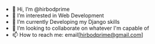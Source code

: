 - 👋 Hi, I’m @hirbodprime
- 👀 I’m interested in Web Development
- 🌱 I’m currently Developing my Django skills
- 💞️ I’m looking to collaborate on whatever I'm capable of
- 📫 How to reach me: email[hirbodprime@gmail.com]

<!---
hirbodprime/hirbodprime is a ✨ special ✨ repository because its `README.md` (this file) appears on your GitHub profile.
You can click the Preview link to take a look at your changes.
--->
